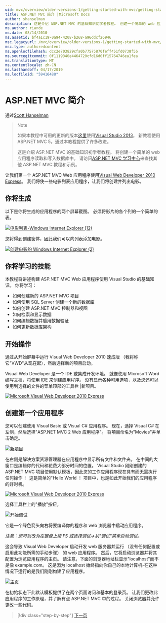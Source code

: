 ```yaml
---
uid: mvc/overview/older-versions-1/getting-started-with-mvc/getting-started-with-mvc-part1
title: ASP.NET MVC 简介 |Microsoft Docs
author: shanselman
description: 这是介绍 ASP.NET MVC 的基础知识初学者教程。 创建一个简单的 web 应用程序读取和写入数据库中。
ms.author: riande
ms.date: 08/14/2010
ms.assetid: bf4a1c19-0a94-4208-b268-a96ddcf26946
msc.legacyurl: /mvc/overview/older-versions-1/getting-started-with-mvc/getting-started-with-mvc-part1
msc.type: authoredcontent
ms.openlocfilehash: dcc2e703829cfa0b77575870feff451fd0738f56
ms.sourcegitcommit: 0f1119340e4464720cfd16d0ff15764746ea1fea
ms.translationtype: MT
ms.contentlocale: zh-CN
ms.lasthandoff: 04/17/2019
ms.locfileid: "59416488"
---
```

# <a name="intro-to-aspnet-mvc"></a>ASP.NET MVC 简介

通过[Scott Hanselman](https://github.com/shanselman)

> > [!NOTE]
> > 如果本教程中可用的更新的版本[这里](../../getting-started/introduction/getting-started.md)使用[Visual Studio 2013](https://my.visualstudio.com/Downloads?q=visual%20studio%202013)。 新教程使用 ASP.NET MVC 5，通过本教程提供了许多改进。
>
>
> 这是介绍 ASP.NET MVC 的基础知识初学者教程。 将创建一个简单的 web 应用程序读取和写入数据库中。 请访问[ASP.NET MVC 学习中心](../../../index.md)来查找其他 ASP.NET MVC 教程和示例。


让我们第一个 ASP.NET MVC Web 应用程序使用[Visual Web Developer 2010 Express](https://www.microsoft.com/express/Web/)。 我们将使一些电影列表应用程序，让我们将创建并列出电影。

## <a name="what-youll-build"></a>你将生成

以下是你将生成的应用程序的两个屏幕截图。 必须将影片的各个列的一个简单的表。

[![电影列表-Windows Internet Explorer (12)](getting-started-with-mvc-part1/_static/image2.png)](getting-started-with-mvc-part1/_static/image1.png)

您将得到创建窗体，因此我们可以向列表添加电影。

[![创建电影的 Windows Internet Explorer (2)](getting-started-with-mvc-part1/_static/image4.png)](getting-started-with-mvc-part1/_static/image3.png)

## <a name="skills-youll-learn"></a>你将学习的技能

本教程将讲述构建 ASP.NET MVC Web 应用程序使用 Visual Studio 的基础知识。 你将学习：

- 如何创建新的 ASP.NET MVC 项目
- 如何使用 SQL Server 创建一个新的数据库
- 如何创建 ASP.NET MVC 控制器和视图
- 如何检索和显示数据
- 如何编辑数据并启用数据验证
- 如何更新数据库架构

## <a name="get-started"></a>开始操作

通过从开始屏幕中运行 Visual Web Developer 2010 速成版 （我将称它"VWD"从现在起），然后选择新的项目启动。

Visual Web Developer 是一个 IDE 或集成开发环境。 就像使用 Microsoft Word 编写文档，将使用 IDE 来创建应用程序。 没有显示各种可用选项，以及您还可以使用到选择的文件的菜单顶部的工具栏 |新项目。

[![Microsoft Visual Web Developer 2010 Express](getting-started-with-mvc-part1/_static/image6.png)](getting-started-with-mvc-part1/_static/image5.png)

## <a name="creating-your-first-application"></a>创建第一个应用程序

您可以创建使用 Visual Basic 或 Visual C# 应用程序。 现在，选择 Visual C# 在左侧，然后选择"ASP.NET MVC 2 Web 应用程序"。 将项目命名为"Movies"并单击确定。

[![新项目](getting-started-with-mvc-part1/_static/image8.png)](getting-started-with-mvc-part1/_static/image7.png)

在右侧是解决方案资源管理器在应用程序中显示所有文件和文件夹。 在中间的大窗口是编辑你的代码和花费大部分时间的位置。 Visual Studio 刚刚创建的 ASP.NET MVC 项目使用默认模板，因此您的工作应用程序现在具有而无需执行任何操作 ！ 这是简单的"Hello World ！ 项目中，也是如此开始我们的应用程序的好时机。

[![Microsoft Visual Web Developer 2010 Express](getting-started-with-mvc-part1/_static/image10.png)](getting-started-with-mvc-part1/_static/image9.png)

选择工具栏上的"播放"按钮。

![开始调试](getting-started-with-mvc-part1/_static/image11.png)

它是一个绿色箭头向右将要编译你的程序和 web 浏览器中启动应用程序。

*注意：您可以改为在键盘上按 F5 或选择调试-&gt;从"调试"菜单启动调试。*

这会导致 Visual Web Developer 启动开发 web 服务器并运行 （没有任何配置或启用此功能所需的手动步骤） 的 web 应用程序。 然后，它将启动浏览器并将其配置为浏览应用程序的主页。 请注意，下面的浏览器地址栏显示"localhost"而不是像 example.com。 这是因为 localhost 始终指向你自己的本地计算机-在这种情况下运行的是我们刚刚构建了应用程序。

[![主页](getting-started-with-mvc-part1/_static/image13.png)](getting-started-with-mvc-part1/_static/image12.png)

在初始状态下此默认模板提供了在两个页面访问和基本的登录页。 让我们更改此应用程序的工作原理，并了解有点 ASP.NET MVC 中的过程。 关闭浏览器并允许更改一些代码。

> [!div class="step-by-step"]
> [下一页](getting-started-with-mvc-part2.md)
